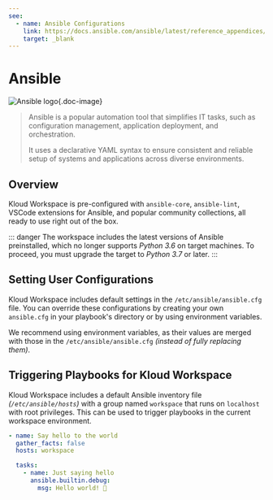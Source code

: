 ```yaml
---
see:
  - name: Ansible Configurations
    link: https://docs.ansible.com/ansible/latest/reference_appendices/config.html
    target: _blank
---
```


# Ansible

![Ansible logo](/icons/ansible.svg){.doc-image}

> Ansible is a popular automation tool that simplifies IT tasks, such as configuration
> management, application deployment, and orchestration.
>
> It uses a declarative YAML syntax to ensure consistent and reliable setup of systems
> and applications across diverse environments.

## Overview

Kloud Workspace is pre-configured with `ansible-core`, `ansible-lint`, VSCode extensions
for Ansible, and popular community collections, all ready to use right out of the box.

::: danger
The workspace includes the latest versions of Ansible preinstalled, which no longer
supports *Python 3.6* on target machines.
To proceed, you must upgrade the target to *Python 3.7* or later.
:::

## Setting User Configurations

Kloud Workspace includes default settings in the `/etc/ansible/ansible.cfg` file.
You can override these configurations by creating your own `ansible.cfg` in your
playbook's directory or by using environment variables.

We recommend using environment variables, as their values are merged with those in the
`/etc/ansible/ansible.cfg` *(instead of fully replacing them)*.

## Triggering Playbooks for Kloud Workspace

Kloud Workspace includes a default Ansible inventory file *(`/etc/ansible/hosts`)* with a
group named `workspace` that runs on `localhost` with root privileges.
This can be used to trigger playbooks in the current workspace environment.

```yaml
- name: Say hello to the world
  gather_facts: false
  hosts: workspace

  tasks:
    - name: Just saying hello
      ansible.builtin.debug:
        msg: Hello world! 👋
```
